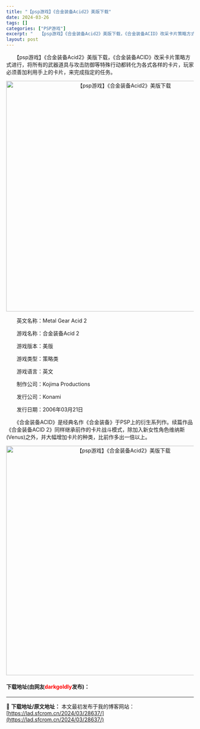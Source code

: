 ```yaml
---
title: "【psp游戏】《合金装备Acid2》美版下载"
date: 2024-03-26
tags: []
categories: ["PSP游戏"]
excerpt: "　　【psp游戏】《合金装备Acid2》美版下载，《合金装备ACID》改采卡片策略方式进行，将所有的武器道具与攻击防御等特殊行动都转化为各式各样的卡片，玩家必须善加利用手上的卡片，来完成指定的任务。 　　英文名称：Metal Gear Acid 2 　　游戏名称：合金装备Acid 2 　　游戏版本：&hellip;"
layout: post
---
```


 <p>　　【psp游戏】《合金装备Acid2》美版下载，《合金装备ACID》改采卡片策略方式进行，将所有的武器道具与攻击防御等特殊行动都转化为各式各样的卡片，玩家必须善加利用手上的卡片，来完成指定的任务。</p> <p align="center"><img align="" border="0" src="https://lad.sfcrom.cn/wp-content/uploads/2024/03/20240325_6602015b3ce5e.png" width="618" alt="【psp游戏】《合金装备Acid2》美版下载" /></p> <p>　　英文名称：Metal Gear Acid 2</p> <p>　　游戏名称：合金装备Acid 2</p> <p>　　游戏版本：美版</p> <p>　　游戏类型：策略类</p> <p>　　游戏语言：英文</p> <p>　　制作公司：Kojima Productions</p> <p>　　发行公司：Konami</p> <p>　　发行日期：2006年03月21日</p> <p>　　《合金装备ACID》是经典名作《合金装备》于PSP上的衍生系列作。续篇作品《合金装备ACID 2》同样继承前作的卡片战斗模式，除加入新女性角色维纳斯(Venus)之外，并大幅增加卡片的种类，比前作多出一倍以上。</p> <p align="center"><img align="" border="0" src="https://lad.sfcrom.cn/wp-content/uploads/2024/03/20240325_6602015cf2f7a.png" width="615" alt="【psp游戏】《合金装备Acid2》美版下载" /></p> <p><h4>下载地址(由网友<font color="red">darkgoldly</font>发布)：</h4></p> 

---
📖 **下载地址/原文地址：** 本文最初发布于我的博客网站：[https://lad.sfcrom.cn/2024/03/28637/](https://lad.sfcrom.cn/2024/03/28637/)
